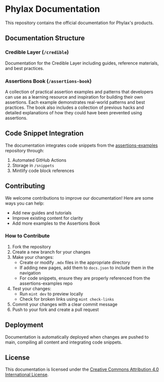 # Phylax Documentation

This repository contains the official documentation for Phylax's products.

## Documentation Structure

### Credible Layer (`/credible`)

Documentation for the Credible Layer including guides, reference materials, and best practices.

### Assertions Book (`/assertions-book`)

A collection of practical assertion examples and patterns that developers can use as a learning resource and inspiration for building their own assertions.
Each example demonstrates real-world patterns and best practices. The book also includes a collection of previous hacks and detailed explanations of how they could have been prevented using assertions.

## Code Snippet Integration

The documentation integrates code snippets from the [assertions-examples](https://github.com/phylaxsystems/assertions-examples) repository through:

1. Automated GitHub Actions
2. Storage in `/snippets`
3. Mintlify code block references

## Contributing

We welcome contributions to improve our documentation! Here are some ways you can help:

- Add new guides and tutorials
- Improve existing content for clarity
- Add more examples to the Assertions Book

### How to Contribute

1. Fork the repository
2. Create a new branch for your changes
3. Make your changes:
   - Create or modify `.mdx` files in the appropriate directory
   - If adding new pages, add them to `docs.json` to include them in the navigation
   - For code snippets, ensure they are properly referenced from the assertions-examples repo
4. Test your changes:
   - Run `mint dev` to preview locally
   - Check for broken links using `mint check-links`
5. Commit your changes with a clear commit message
6. Push to your fork and create a pull request

## Deployment

Documentation is automatically deployed when changes are pushed to main, compiling all content and integrating code snippets.

## License

This documentation is licensed under the [Creative Commons Attribution 4.0 International License](LICENSE).
